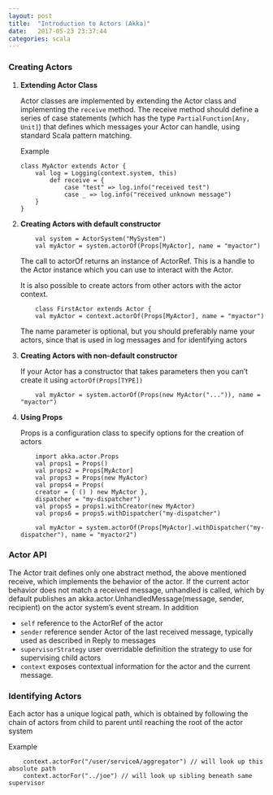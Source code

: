 ```yaml
---
layout: post
title:  "Introduction to Actors (Akka)"
date:   2017-05-23 23:37:44
categories: scala
---
```


### Creating Actors
1. **Extending Actor Class** 

    Actor classes are implemented by extending the Actor class and implementing the `receive` method.
    The receive method should define a series of case statements (which has the type `PartialFunction[Any,
    Unit]`) that defines which messages your Actor can handle, using standard Scala pattern matching.

    Example
    ```
    class MyActor extends Actor {
        val log = Logging(context.system, this)
            def receive = {
                case "test" => log.info("received test")
                case _ => log.info("received unknown message")
        }
    }
    ```

2. **Creating Actors with default constructor**
    ```
        val system = ActorSystem("MySystem")
        val myActor = system.actorOf(Props[MyActor], name = "myactor")
    ```
    The call to actorOf returns an instance of ActorRef. This is a handle to the Actor instance which you can
    use to interact with the Actor.

    It is also possible to create actors from other actors with the actor context.
    
    ```
        class FirstActor extends Actor {
        val myActor = context.actorOf(Props[MyActor], name = "myactor")
    ```
    The name parameter is optional, but you should preferably name your actors, since that is used in log messages
    and for identifying actors

3. **Creating Actors with non-default constructor** 
    
    If your Actor has a constructor that takes parameters then you can’t create it using `actorOf(Props[TYPE])`
    ```
        val myActor = system.actorOf(Props(new MyActor("...")), name = "myactor")
    ```
4. **Using Props**

    Props is a configuration class to specify options for the creation of actors

    ```
        import akka.actor.Props
        val props1 = Props()
        val props2 = Props[MyActor]
        val props3 = Props(new MyActor)
        val props4 = Props(
        creator = { () ) new MyActor },
        dispatcher = "my-dispatcher")
        val props5 = props1.withCreator(new MyActor)
        val props6 = props5.withDispatcher("my-dispatcher")
    ```

    ```
        val myActor = system.actorOf(Props[MyActor].withDispatcher("my-dispatcher"), name = "myactor2")
    ```
### Actor API
The Actor trait defines only one abstract method, the above mentioned receive, which implements the behavior
of the actor. If the current actor behavior does not match a received message, unhandled is called, which by default publishes
an akka.actor.UnhandledMessage(message, sender, recipient) on the actor system’s event stream. In addition

- `self` reference to the ActorRef of the actor
- `sender` reference sender Actor of the last received message, typically used as described in Reply to messages
- `supervisorStrategy` user overridable definition the strategy to use for supervising child actors
- `context` exposes contextual information for the actor and the current message.

### Identifying Actors

Each actor has a unique logical path, which is obtained
by following the chain of actors from child to parent until reaching the root of the actor system

Example
```
    context.actorFor("/user/serviceA/aggregator") // will look up this absolute path
    context.actorFor("../joe") // will look up sibling beneath same supervisor
```
